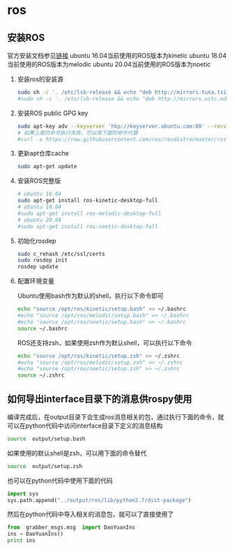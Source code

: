 # ros

## 安装ROS
官方安装文档参见[链接](http://wiki.ros.org/kinetic/Installation/Ubuntu)
ubuntu 16.04当前使用的ROS版本为kinetic
ubuntu 18.04当前使用的ROS版本为melodic
ubuntu 20.04当前使用的ROS版本为noetic

1. 安装ros的安装源
    ```bash
    sudo sh -c '. /etc/lsb-release && echo "deb http://mirrors.tuna.tsinghua.edu.cn/ros/ubuntu/ $DISTRIB_CODENAME main" > /etc/apt/sources.list.d/ros-latest.list'
    #sudo sh -c '. /etc/lsb-release && echo "deb http://mirrors.ustc.edu.cn/ros/ubuntu/ $DISTRIB_CODENAME main" > /etc/apt/sources.list.d/ros-latest.list'
    ```
2. 安装ROS public GPG key
    ```bash
    sudo apt-key adv --keyserver 'hkp://keyserver.ubuntu.com:80' --recv-key C1CF6E31E6BADE8868B172B4F42ED6FBAB17C654
    # 如果上面的命令执行失败，可以用下面的命令代替
    #curl -s https://raw.githubusercontent.com/ros/rosdistro/master/ros.asc | sudo apt-key add -
    ```
3. 更新apt仓库cache
    ```bash
    sudo apt-get update
    ```
4. 安装ROS完整版
    ```bash
    # ubuntu 16.04
    sudo apt-get install ros-kinetic-desktop-full
    # ubuntu 18.04
    #sudo apt-get install ros-melodic-desktop-full
    # ubuntu 20.04
    #sudo apt-get install ros-noetic-desktop-full
    ```
5. 初始化rosdep
    ```bash
    sudo c_rehash /etc/ssl/certs
    sudo rosdep init
    rosdep update
    ```
6. 配置环境变量 

    Ubuntu使用bash作为默认的shell，执行以下命令即可
    ```bash
    echo "source /opt/ros/kinetic/setup.bash" >> ~/.bashrc
    #echo "source /opt/ros/melodic/setup.bash" >> ~/.bashrc
    #echo "source /opt/ros/noetic/setup.bash" >> ~/.bashrc
    source ~/.bashrc
    ```
    ROS还支持zsh，如果使用zsh作为默认shell，可以执行以下命令
    ```bash
    echo "source /opt/ros/kinetic/setup.zsh" >> ~/.zshrc
    #echo "source /opt/ros/melodic/setup.zsh" >> ~/.zshrc
    #echo "source /opt/ros/noetic/setup.zsh" >> ~/.zshrc
    source ~/.zshrc
    ```


## 如何导出interface目录下的消息供rospy使用

编译完成后，在output目录下会生成ros消息相关的包，通过执行下面的命令，就可以在python代码中访问interface目录下定义的消息结构

```bash
source  output/setup.bash
```

如果使用的默认shell是zsh，可以用下面的命令替代

```zsh
source  output/setup.zsh
```

也可以在python代码中使用下面的代码

```python
import sys
sys.path.append("../output/ros/lib/python2.7/dist-package")
```

然后在python代码中导入相关的消息包，就可以了直接使用了

```python
from  grabber_msgs.msg  import DaoYuanIns
ins = DaoYuanIns()
print ins
```

